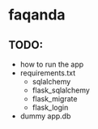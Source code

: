# faqanda

## TODO:

- how to run the app
- requirements.txt
    - sqlalchemy
    - flask_sqlalchemy
    - flask_migrate
    - flask_login
- dummy app.db